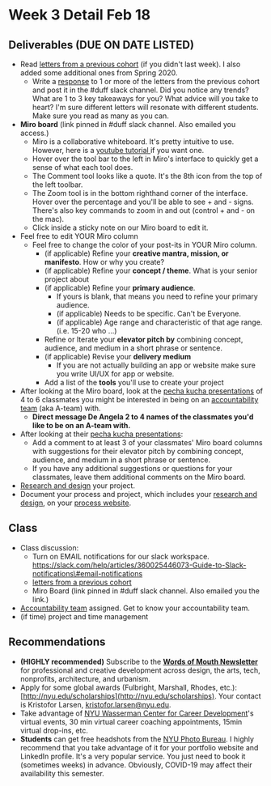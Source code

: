 # Week 3 Detail Feb 18

## Deliverables \(DUE ON DATE LISTED\)

* Read [letters from a previous cohort](https://drive.google.com/open?id=1Fr1cw72xTrvwSBTM6Bh9OU2XepJ1YNOk) \(if you didn't last week\). I also added some additional ones from Spring 2020.
  * Write a [response](../assignments/responses.md) to 1 or more of the letters from the previous cohort and post it in the \#duff slack channel. Did you notice any trends? What are 1 to 3 key takeaways for you? What advice will you take to heart? I'm sure different letters will resonate with different students. Make sure you read as many as you can.
* **Miro board** \(link pinned in \#duff slack channel. Also emailed you access.\) 
  * Miro is a collaborative whiteboard. It's pretty intuitive to use. However, here is a [youtube tutorial ](https://youtu.be/pULLAEmhSho?t=263)if you want one. 
  * Hover over the tool bar to the left in Miro's interface to quickly get a sense of what each tool does. 
  * The Comment tool looks like a quote. It's the 8th icon from the top of the left toolbar.
  * The Zoom tool is in the bottom righthand corner of the interface. Hover over the percentage and you'll be able to see + and - signs. There's also key commands to zoom in and out \(control + and - on the mac\). 
  * Click inside a sticky note on our Miro board to edit it. 
* Feel free to edit YOUR Miro column
  * Feel free to change the color of your post-its in YOUR Miro column.
    * \(if applicable\) Refine your **creative mantra, mission, or manifesto**. How or why you create?
    * \(if applicable\) Refine your **concept / theme**. What is your senior project about
    * \(if applicable\) Refine your **primary audience**. 
      * If yours is blank, that means you need to refine your primary audience.
      * \(if applicable\) Needs to be specific. Can't be Everyone. 
      * \(if applicable\) Age range and characteristic of that age range. \(i.e. 15-20 who ...\) 
    * Refine or Iterate your **elevator pitch by** combining concept, audience, and medium in a short phrase or sentence.
    * \(if applicable\) Revise your **delivery medium**
      * If you are not actually building an app or website make sure you write UI/UX for app or website.
    * Add a list of the **tools** you'll use to create your project
* After looking at the Miro board, look at the [pecha kucha presentations](https://docs.google.com/document/d/1heIWOJUxQf3SznwbfG87WPuZw6iBFCSSI6UuPsSw2kA/edit) of 4 to 6 classmates you might be interested in being on an [accountability team](../assignments/accountability_partner.md) \(aka A-team\) with. 
  * **Direct message De Angela 2 to 4 names of the classmates you'd like to be on an A-team with.** 
* After looking at their [pecha kucha presentations](../pre-work/pecha_kucha.md):
  * Add a comment to at least 3 of your classmates' Miro board columns with suggestions for their elevator pitch by combining concept, audience, and medium in a short phrase or sentence.
  * If you have any additional suggestions or questions for your classmates, leave them additional comments on the Miro board.
* [Research and design](../project_plan/) your project.
* Document your process and project, which includes your [research and design](../project_plan/), on your [process website](../pre-work/website.md).

## Class

* Class discussion: 
  * Turn on EMAIL notifications for our slack workspace. [ https://slack.com/help/articles/360025446073-Guide-to-Slack-notifications\#email-notifications ](%20https://slack.com/help/articles/360025446073-Guide-to-Slack-notifications#email-notifications%20)
  * [letters from a previous cohort](https://drive.google.com/open?id=1Fr1cw72xTrvwSBTM6Bh9OU2XepJ1YNOk)
  * Miro Board \(link pinned in \#duff slack channel. Also emailed you the link.\)
* [Accountability team](../assignments/accountability_partner.md) assigned. Get to know your accountability team.
* \(if time\) project and time management

## Recommendations

* **\(HIGHLY recommended\)** Subscribe to the [**Words of Mouth Newsletter**](http://www.wordsofmouth.org/) for professional and creative development across design, the arts, tech, nonprofits, architecture, and urbanism.
* Apply for some global awards \(Fulbright, Marshall, Rhodes, etc.\): [http://nyu.edu/scholarships](http://nyu.edu/scholarships). Your contact is Kristofor Larsen, kristofor.larsen@nyu.edu.
* Take advantage of [NYU Wasserman Center for Career Development](https://www.nyu.edu/students/student-information-and-resources/career-development-and-jobs.html?__s=pvit1odzgzycp3tif89s)'s virtual events, 30 min virtual career coaching appointments, 15min virtual drop-ins, etc.
* **Students** can get free headshots from the [NYU Photo Bureau](https://www.nyu.edu/employees/resources-and-services/media-and-communications/photo-services/in-studio-headshots.html). I highly recommend that you take advantage of it for your portfolio website and LinkedIn profile. It's a very popular service. You just need to book it \(sometimes weeks\) in advance. Obviously, COVID-19 may affect their availability this semester.

